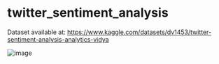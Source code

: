 # twitter_sentiment_analysis

Dataset available at: https://www.kaggle.com/datasets/dv1453/twitter-sentiment-analysis-analytics-vidya

![image](https://github.com/fabianrwth/twitter_sentiment_analysis/assets/65671192/bdf0520b-9170-4c19-a651-5c58a5ef0dfb)
